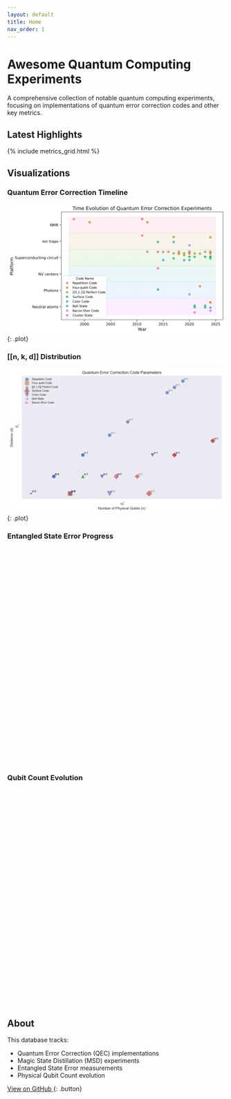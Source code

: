 ```yaml
---
layout: default
title: Home
nav_order: 1
---
```


# Awesome Quantum Computing Experiments

A comprehensive collection of notable quantum computing experiments, focusing on implementations of quantum error correction codes and other key metrics.

## Latest Highlights

{% include metrics_grid.html %}

## Visualizations

### Quantum Error Correction Timeline
![QEC Timeline](out/plots/qec_time_evolution.png){: .plot}

### [[n, k, d]] Distribution
![NKD Plot](out/plots/nkd_plot.png){: .plot}

### Entangled State Error Progress
<div id="entangled-error-plot" style="width:100%; height:500px;"></div>

### Qubit Count Evolution
<div id="qubit-count-plot" style="width:100%; height:500px;"></div>

## About

This database tracks:
- Quantum Error Correction (QEC) implementations
- Magic State Distillation (MSD) experiments
- Entangled State Error measurements
- Physical Qubit Count evolution


[View on GitHub <i class="fa-brands fa-github"></i>](https://github.com/francois-marie/awesome-quantum-computing-experiments){: .button} 

